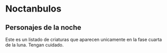 # Noctanbulos
## Personajes de la noche

Este es un listado de criaturas que aparecen unicamente en la fase cuarta de la luna.
Tengan cuidado.
